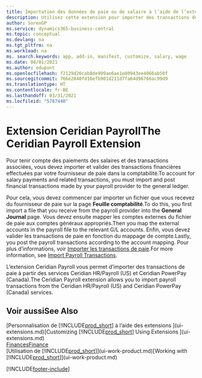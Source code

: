 ```yaml
---
title: Importation des données de paie ou de salaire à l’aide de l’extension Ceridian Payroll
description: Utilisez cette extension pour importer des transactions de paie à partir des services Ceridian HR/Payroll (US) et Ceridian PowerPay (Canada).
author: SorenGP
ms.service: dynamics365-business-central
ms.topic: conceptual
ms.devlang: na
ms.tgt_pltfrm: na
ms.workload: na
ms. search.keywords: app, add-in, manifest, customize, salary, wage
ms.date: 04/01/2021
ms.author: edupont
ms.openlocfilehash: f2129d26cab8de999ae6ae1e80943ee4066ab50f
ms.sourcegitcommit: 766e2840fd16efb901d211d7fa64d96766ac99d9
ms.translationtype: HT
ms.contentlocale: fr-BE
ms.lasthandoff: 03/31/2021
ms.locfileid: "5787440"
---
```

# <a name="the-ceridian-payroll-extension"></a><span data-ttu-id="c27c9-103">Extension Ceridian Payroll</span><span class="sxs-lookup"><span data-stu-id="c27c9-103">The Ceridian Payroll Extension</span></span>

<span data-ttu-id="c27c9-104">Pour tenir compte des paiements des salaires et des transactions associées, vous devez importer et valider des transactions financières effectuées par votre fournisseur de paie dans la comptabilité.</span><span class="sxs-lookup"><span data-stu-id="c27c9-104">To account for salary payments and related transactions, you must import and post financial transactions made by your payroll provider to the general ledger.</span></span>

<span data-ttu-id="c27c9-105">Pour cela, vous devez commencer par importer un fichier que vous recevez du fournisseur de paie sur la page **Feuille comptabilité**.</span><span class="sxs-lookup"><span data-stu-id="c27c9-105">To do this, you first import a file that you receive from the payroll provider into the **General Journal** page.</span></span> <span data-ttu-id="c27c9-106">Vous devez ensuite mapper les comptes externes du fichier de paie aux comptes généraux appropriés.</span><span class="sxs-lookup"><span data-stu-id="c27c9-106">Then you map the external accounts in the payroll file to the relevant G/L accounts.</span></span> <span data-ttu-id="c27c9-107">Enfin, vous devez valider les transactions de paie en fonction du mappage de compte.</span><span class="sxs-lookup"><span data-stu-id="c27c9-107">Lastly, you post the payroll transactions according to the account mapping.</span></span> <span data-ttu-id="c27c9-108">Pour plus d’informations, voir [Importer les transactions de paie](finance-how-import-payroll-transactions.md).</span><span class="sxs-lookup"><span data-stu-id="c27c9-108">For more information, see [Import Payroll Transactions](finance-how-import-payroll-transactions.md).</span></span>

<span data-ttu-id="c27c9-109">L’extension Ceridian Payroll vous permet d’importer des transactions de paie à partir des services Ceridian HR/Payroll (US) et Ceridian PowerPay (Canada).</span><span class="sxs-lookup"><span data-stu-id="c27c9-109">The Ceridian Payroll extension allows you to import payroll transactions from the Ceridian HR/Payroll (US) and Ceridian PowerPay (Canada) services.</span></span>

## <a name="see-also"></a><span data-ttu-id="c27c9-110">Voir aussi</span><span class="sxs-lookup"><span data-stu-id="c27c9-110">See Also</span></span>

<span data-ttu-id="c27c9-111">[Personnalisation de [!INCLUDE[prod_short](includes/prod_short.md)] à l’aide des extensions ](ui-extensions.md)</span><span class="sxs-lookup"><span data-stu-id="c27c9-111">[Customizing [!INCLUDE[prod_short](includes/prod_short.md)] Using Extensions ](ui-extensions.md)</span></span>  
[<span data-ttu-id="c27c9-112">Finances</span><span class="sxs-lookup"><span data-stu-id="c27c9-112">Finance</span></span>](finance.md)  
<span data-ttu-id="c27c9-113">[Utilisation de [!INCLUDE[prod_short](includes/prod_short.md)]](ui-work-product.md)</span><span class="sxs-lookup"><span data-stu-id="c27c9-113">[Working with [!INCLUDE[prod_short](includes/prod_short.md)]](ui-work-product.md)</span></span>  


[!INCLUDE[footer-include](includes/footer-banner.md)]
